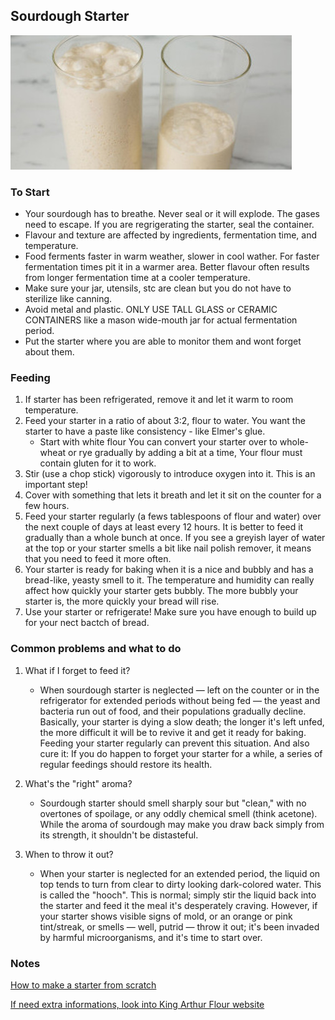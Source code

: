 ## Sourdough Starter

![Picture](../img/starter.jpg)

### To Start

- Your sourdough has to breathe. Never seal or it will explode. The gases need to escape. If you are regrigerating the starter, seal the container.
- Flavour and texture are affected by ingredients, fermentation time, and temperature. 
- Food ferments faster in warm weather, slower in cool wather. For faster fermentation times pit it in a warmer area. Better flavour often results from longer fermentation time at a cooler temperature. 
- Make sure your jar, utensils, stc are clean but you do not have to sterilize like canning. 
- Avoid metal and plastic. ONLY USE TALL GLASS or CERAMIC CONTAINERS like a mason wide-mouth jar for actual fermentation period. 
- Put the starter where you are able to monitor them and wont forget about them. 

### Feeding

1. If starter has been refrigerated, remove it and let it warm to room temperature.
2. Feed your starter in a ratio of about 3:2, flour to water. You want the starter to have a paste like consistency - like Elmer's glue. 
	- Start with white flour You can convert your starter over to whole-wheat or rye gradually by adding a bit at a time, Your flour must contain gluten for it to work. 
3. Stir (use a chop stick) vigorously to introduce oxygen into it. This is an important step!
4. Cover with something that lets it breath and let it sit on the counter for a few hours. 
5. Feed your starter regularly (a fews tablespoons of flour and water) over the next couple of days at least every 12 hours. It is better to feed it gradually than a whole bunch at once. If you see a greyish layer of water at the top or your starter smells a bit like nail polish remover, it means that you need to feed it more often. 
6. Your starter is ready for baking when it is a nice and bubbly and has a bread-like, yeasty smell to it. The temperature and humidity can really affect how quickly your starter gets bubbly. The more bubbly your starter is, the more quickly your bread will rise. 
7. Use your starter or refrigerate! Make sure you have enough to build up for your nect bactch of bread. 

### Common problems and what to do

1. What if I forget to feed it? 
	- When sourdough starter is neglected — left on the counter or in the refrigerator for extended periods without being fed — the yeast and bacteria run out of food, and their populations gradually decline. Basically, your starter is dying a slow death; the longer it's left unfed, the more difficult it will be to revive it and get it ready for baking. Feeding your starter regularly can prevent this situation. And also cure it: If you do happen to forget your starter for a while, a series of regular feedings should restore its health.

2. What's the "right" aroma? 
	- Sourdough starter should smell sharply sour but "clean," with no overtones of spoilage, or any oddly chemical smell (think acetone). While the aroma of sourdough may make you draw back simply from its strength, it shouldn't be distasteful.

3. When to throw it out? 
	- When your starter is neglected for an extended period, the liquid on top tends to turn from clear to dirty looking dark-colored water. This is called the "hooch". This is normal; simply stir the liquid back into the starter and feed it the meal it's desperately craving. However, if your starter shows visible signs of mold, or an orange or pink tint/streak, or smells — well, putrid — throw it out; it's been invaded by harmful microorganisms, and it's time to start over.

### Notes

[How to make a starter from scratch](https://www.kingarthurflour.com/learn/guides/sourdough/create) 

[If need extra informations, look into King Arthur Flour website](https://www.kingarthurflour.com/learn/guides/sourdough) 

